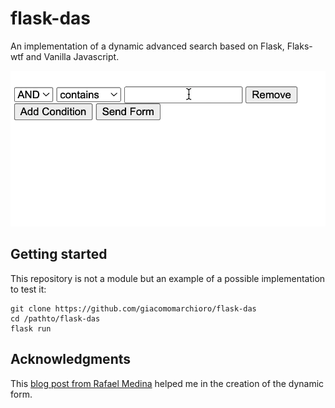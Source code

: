 # flask-das
An implementation of a dynamic advanced search based on Flask, Flaks-wtf and Vanilla Javascript.

![](form.gif)

## Getting started
This repository is not a module but an example of a possible implementation to test it:

```
git clone https://github.com/giacomomarchioro/flask-das
cd /pathto/flask-das
flask run
```


## Acknowledgments
This [blog post from
Rafael Medina](https://www.rmedgar.com/blog/dynamic-fields-flask-wtf/)  helped me in the creation of the dynamic form.